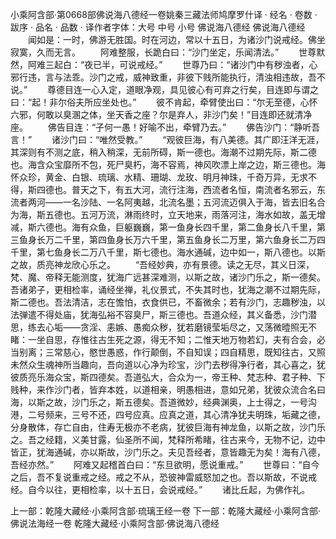 小乘阿含部·第0668部佛说海八德经一卷姚秦三藏法师鸠摩罗什译
· 经名 · 卷数 · 跋序
· 品名 · 品数 · 译作者字体：大号 中号 小号
佛说海八德经
佛说海八德经
　　闻如是：一时，佛游无胜国。时在河边，常以十五日，为诸沙门说戒经。佛坐寂寞，久而无言。
　　阿难整服，长跪白曰：“沙门坐定，乐闻清法。”
　　世尊默然，阿难三起白：“夜已半，可说戒经。”
　　世尊乃曰：“诸沙门中有秽浊者，心邪行违，言与法乖。沙门之戒，威神致重，非彼下贱所能执行，清浊相违故，吾不说。”
　　尊德目连一心入定，道眼净观，具见彼心有可弃之行矣，目连即与谓之曰：“起！非尔俗夫所应坐处也。”
　　彼不肯起，牵臂使出曰：“尔无至德，心怀六邪，何敢以臭溷之体，坐天香之座？尔是弃人，非沙门矣！”目连即还就清净座。
　　佛告目连：“子何一愚！好喻不出，牵臂乃去。”
　　佛告沙门：“静听吾言！”
　　诸沙门曰：“唯然受教。”
　　“观彼巨海，有八美德。其广即汪洋无涯，其深则有不测之底，稍入稍深，无前所碍，斯一德也。海潮不过期先际，斯二德也。海含众宝靡所不包，死尸臭朽，海不容焉，神风吹漂上岸之边，斯三德也。海怀众珍，黄金、白银、琉璃、水精、珊瑚、龙玫、明月神珠，千奇万异，无求不得，斯四德也。普天之下，有五大河，流行注海，西流者名恒，南流者名邪云，东流者两河——一名沙陆、一名阿夷越，北流名墨；五河流迈俱入于海，皆去旧名合为海，斯五德也。五河万流，淋雨终时，立天地来，雨落河注，海水如故，盖无增减，斯六德也。海有众鱼，巨躯巍巍，第一鱼身长四千里，第二鱼身长八千里，第三鱼身长万二千里，第四鱼身长万六千里，第五鱼身长二万里，第六鱼身长二万四千里，第七鱼身长二万八千里，斯七德也。海水通碱，边中如一，斯八德也。以斯之故，质亮神龙欣心乐之。
　　“吾经妙典，亦有景德。读之无尽，其义日深，梵、魔、帝释无能测度，犹海广远甚深难测，以斯之故，诸沙门乐之，斯一德矣。吾诸弟子，更相检率，诵经坐禅，礼仪景式，不失其时也，犹海之潮不过期先际，斯二德也。吾法清洁，志在憺怕，衣食供已，不畜微余；若有沙门，志趣秽浊，以法弹遣不得处庙，犹海弘裕不容臭尸，斯三德也。吾道众经，其义备悉，沙门潜思，练去心垢——贪淫、恚嫉、愚痴众秽，犹若磨镜莹垢尽之，又荡微曀照无不睹：一坐自思，存惟往古生死之源，得无不知；二惟天地万物若幻，夫有合会，必当别离；三常慈心，愍世愚惑，作行颠倒，不自知误；四自精思，既知往古，又照未然众生魂神所当趣向，吾向道以心净为珍宝，沙门去秽得净行者，其心喜之，犹彼质亮乐海众宝，斯四德矣。吾道弘大，合众为一，帝王种、梵志种、君子种、下贱种，来作沙门者，皆弃本姓，以道相亲，明愚相进，意如兄弟，犹彼众流合名曰海，以斯之故，沙门乐之，斯五德矣。吾道微妙，经典渊奥，上士得之，一号沟港，二号频来，三号不还，四号应真。应真之道，其心清净犹夫明珠，垢藏之德，分身散体，存亡自由，住寿无极亦不老病，犹彼巨海有神龙鱼，以斯之故，沙门乐之。吾之经籍，义美甘露，仙圣所不闻，梵释所希睹，往古来今，无物不记，边中皆正，犹海通碱，亦以斯故，沙门乐之。夫见吾经者，意皆趣无为矣！海有八德，吾经亦然。”
　　阿难又起稽首白曰：“东旦欲明，愿说重戒。”
　　世尊曰：“自今之后，吾不复说重戒之经。戒之不从，恐彼神雷威怒加之也。吾以斯故，不说戒经。自今以往，更相检率，以十五日，会说戒经。”
　　诸比丘起，为佛作礼。

上一部：乾隆大藏经·小乘阿含部·琉璃王经一卷
下一部：乾隆大藏经·小乘阿含部·佛说法海经一卷
乾隆大藏经·小乘阿含部·佛说海八德经